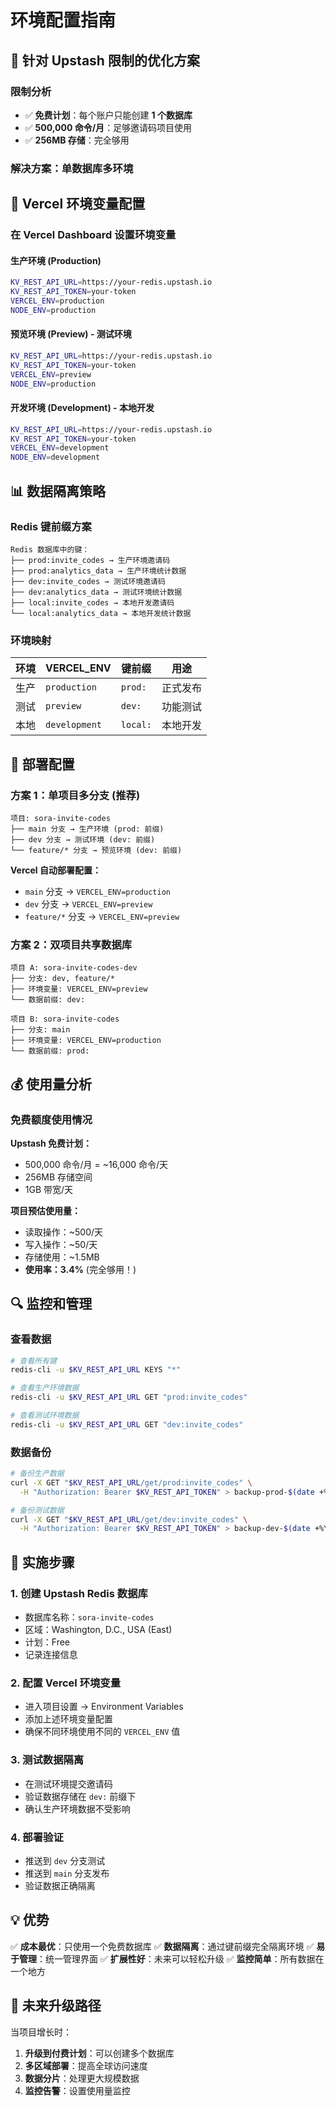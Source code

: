 # 环境配置指南

## 🎯 针对 Upstash 限制的优化方案

### 限制分析
- ✅ **免费计划**：每个账户只能创建 **1 个数据库**
- ✅ **500,000 命令/月**：足够邀请码项目使用
- ✅ **256MB 存储**：完全够用

### 解决方案：单数据库多环境

## 🔧 Vercel 环境变量配置

### 在 Vercel Dashboard 设置环境变量

#### 生产环境 (Production)
```bash
KV_REST_API_URL=https://your-redis.upstash.io
KV_REST_API_TOKEN=your-token
VERCEL_ENV=production
NODE_ENV=production
```

#### 预览环境 (Preview) - 测试环境
```bash
KV_REST_API_URL=https://your-redis.upstash.io
KV_REST_API_TOKEN=your-token
VERCEL_ENV=preview
NODE_ENV=production
```

#### 开发环境 (Development) - 本地开发
```bash
KV_REST_API_URL=https://your-redis.upstash.io
KV_REST_API_TOKEN=your-token
VERCEL_ENV=development
NODE_ENV=development
```

## 📊 数据隔离策略

### Redis 键前缀方案

```
Redis 数据库中的键：
├── prod:invite_codes → 生产环境邀请码
├── prod:analytics_data → 生产环境统计数据
├── dev:invite_codes → 测试环境邀请码
├── dev:analytics_data → 测试环境统计数据
├── local:invite_codes → 本地开发邀请码
└── local:analytics_data → 本地开发统计数据
```

### 环境映射

| 环境 | VERCEL_ENV | 键前缀 | 用途 |
|------|------------|--------|------|
| 生产 | `production` | `prod:` | 正式发布 |
| 测试 | `preview` | `dev:` | 功能测试 |
| 本地 | `development` | `local:` | 本地开发 |

## 🚀 部署配置

### 方案 1：单项目多分支 (推荐)

```
项目: sora-invite-codes
├── main 分支 → 生产环境 (prod: 前缀)
├── dev 分支 → 测试环境 (dev: 前缀)
└── feature/* 分支 → 预览环境 (dev: 前缀)
```

**Vercel 自动部署配置：**
- `main` 分支 → `VERCEL_ENV=production`
- `dev` 分支 → `VERCEL_ENV=preview`
- `feature/*` 分支 → `VERCEL_ENV=preview`

### 方案 2：双项目共享数据库

```
项目 A: sora-invite-codes-dev
├── 分支: dev, feature/*
├── 环境变量: VERCEL_ENV=preview
└── 数据前缀: dev:

项目 B: sora-invite-codes
├── 分支: main
├── 环境变量: VERCEL_ENV=production
└── 数据前缀: prod:
```

## 💰 使用量分析

### 免费额度使用情况

**Upstash 免费计划：**
- 500,000 命令/月 = ~16,000 命令/天
- 256MB 存储空间
- 1GB 带宽/天

**项目预估使用量：**
- 读取操作：~500/天
- 写入操作：~50/天
- 存储使用：~1.5MB
- **使用率：3.4%** (完全够用！)

## 🔍 监控和管理

### 查看数据
```bash
# 查看所有键
redis-cli -u $KV_REST_API_URL KEYS "*"

# 查看生产环境数据
redis-cli -u $KV_REST_API_URL GET "prod:invite_codes"

# 查看测试环境数据
redis-cli -u $KV_REST_API_URL GET "dev:invite_codes"
```

### 数据备份
```bash
# 备份生产数据
curl -X GET "$KV_REST_API_URL/get/prod:invite_codes" \
  -H "Authorization: Bearer $KV_REST_API_TOKEN" > backup-prod-$(date +%Y%m%d).json

# 备份测试数据
curl -X GET "$KV_REST_API_URL/get/dev:invite_codes" \
  -H "Authorization: Bearer $KV_REST_API_TOKEN" > backup-dev-$(date +%Y%m%d).json
```

## 🎯 实施步骤

### 1. 创建 Upstash Redis 数据库
- 数据库名称：`sora-invite-codes`
- 区域：Washington, D.C., USA (East)
- 计划：Free
- 记录连接信息

### 2. 配置 Vercel 环境变量
- 进入项目设置 → Environment Variables
- 添加上述环境变量配置
- 确保不同环境使用不同的 `VERCEL_ENV` 值

### 3. 测试数据隔离
- 在测试环境提交邀请码
- 验证数据存储在 `dev:` 前缀下
- 确认生产环境数据不受影响

### 4. 部署验证
- 推送到 `dev` 分支测试
- 推送到 `main` 分支发布
- 验证数据正确隔离

## 💡 优势

✅ **成本最优**：只使用一个免费数据库
✅ **数据隔离**：通过键前缀完全隔离环境
✅ **易于管理**：统一管理界面
✅ **扩展性好**：未来可以轻松升级
✅ **监控简单**：所有数据在一个地方

## 🔮 未来升级路径

当项目增长时：
1. **升级到付费计划**：可以创建多个数据库
2. **多区域部署**：提高全球访问速度
3. **数据分片**：处理更大规模数据
4. **监控告警**：设置使用量监控
